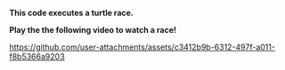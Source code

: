 **This code executes a turtle race.**

**Play the the following video to watch a race!**



https://github.com/user-attachments/assets/c3412b9b-6312-497f-a011-f8b5366a9203
